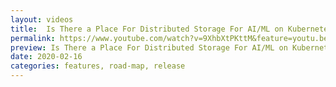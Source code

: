 ```yaml
---
layout: videos
title:  Is There a Place For Distributed Storage For AI/ML on Kubernetes?
permalink: https://www.youtube.com/watch?v=9XhbXtPKttM&feature=youtu.be
preview: Is There a Place For Distributed Storage For AI/ML on Kubernetes?
date: 2020-02-16
categories: features, road-map, release
---
```

